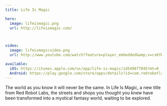 ```yaml
---
title: Life Is Magic

hero:
  image: lifeismagic.png
  url: http://lifeismagic.com/



video:
  image: lifeismagicvideo.png
  url: http://www.youtube.com/watch?feature=player_embedded&amp;v=cxKYWM7fdKo  

available:
  iOS: https://itunes.apple.com/us/app/life-is-magic/id549877045?mt=8
  Android: https://play.google.com/store/apps/details?id=com.redrobotlabs.lifeismagic
---
```

The world as you know it will never be the same. In Life Is Magic, a new title from Red Robot Labs, the streets and shops you thought you knew have been transformed into a mystical fantasy world, waiting to be explored.